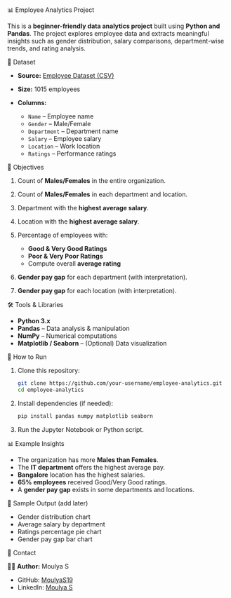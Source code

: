 
📊 Employee Analytics Project

This is a **beginner-friendly data analytics project** built using **Python and Pandas**.
The project explores employee data and extracts meaningful insights such as gender distribution, salary comparisons, department-wise trends, and rating analysis.

 📂 Dataset

* **Source:** [Employee Dataset (CSV)](https://raw.githubusercontent.com/arora123/Data/master/emp-data.csv)
* **Size:** 1015 employees
* **Columns:**

  * `Name` – Employee name
  * `Gender` – Male/Female
  * `Department` – Department name
  * `Salary` – Employee salary
  * `Location` – Work location
  * `Ratings` – Performance ratings

 🎯 Objectives

1. Count of **Males/Females** in the entire organization.
2. Count of **Males/Females** in each department and location.
3. Department with the **highest average salary**.
4. Location with the **highest average salary**.
5. Percentage of employees with:

   * **Good & Very Good Ratings**
   * **Poor & Very Poor Ratings**
   * Compute overall **average rating**
6. **Gender pay gap** for each department (with interpretation).
7. **Gender pay gap** for each location (with interpretation).

 🛠️ Tools & Libraries

* **Python 3.x**
* **Pandas** – Data analysis & manipulation
* **NumPy** – Numerical computations
* **Matplotlib / Seaborn** – (Optional) Data visualization

 🚀 How to Run

1. Clone this repository:

   ```bash
   git clone https://github.com/your-username/employee-analytics.git
   cd employee-analytics
   ```
2. Install dependencies (if needed):

   ```bash
   pip install pandas numpy matplotlib seaborn
   ```
3. Run the Jupyter Notebook or Python script.

 📊 Example Insights

* The organization has more **Males than Females**.
* The **IT department** offers the highest average pay.
* **Bangalore** location has the highest salaries.
* **65% employees** received Good/Very Good ratings.
* A **gender pay gap** exists in some departments and locations.

 📸 Sample Output (add later)

* Gender distribution chart
* Average salary by department
* Ratings percentage pie chart
* Gender pay gap bar chart

 📧 Contact

👩‍💻 **Author:** Moulya S

* GitHub: [MoulyaS19](https://github.com/MoulyaS19)
* LinkedIn: [Moulya S](https://www.linkedin.com/in/moulya-s-93813a27b/)





